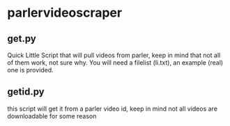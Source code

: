 # parlervideoscraper
## get.py
Quick Little Script that will pull videos from parler, keep in mind that not all of them work, not sure why. You will need a filelist (li.txt), an example (real) one is provided.
## getid.py
this script will get it from a parler video id, keep in mind not all videos are downloadable for some reason
